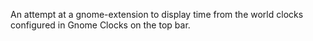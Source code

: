 An attempt at a gnome-extension to display time from the world clocks configured in Gnome Clocks on the top bar.
